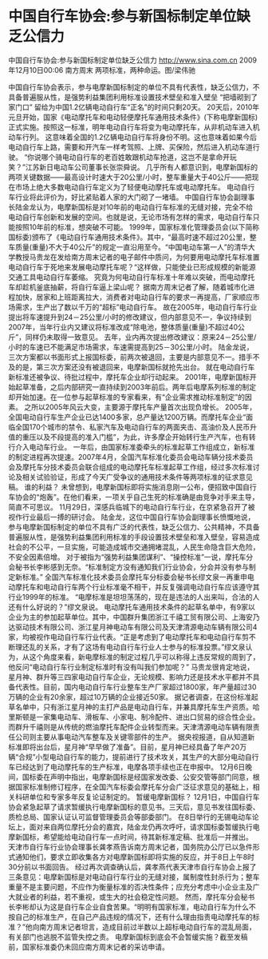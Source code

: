 # 中国自行车协会:参与新国标制定单位缺乏公信力

中国自行车协会:参与新国标制定单位缺乏公信力
http://www.sina.com.cn  2009年12月10日00:06  南方周末
两项标准，两种命运。图/梁伟驰

中国自行车协会表示，参与电摩新国标制定的单位不具有代表性，缺乏公信力，不具备普遍服从性，是强势利益集团利用标准设置技术壁垒和准入壁垒
“把墙砌到了家门口”
留给为中国1.2亿辆电动自行车“正名”的时间只剩20天。
20天后，2010年元旦开始，国家《电动摩托车和电动轻便摩托车通用技术条件》(下称电摩新国标)正式实施。按照这一标准，明年电动自行车将变为电动摩托车，从非机动车进入机动车行列。
这意味着全国的1.2亿辆电动自行车将身份不明。这也意味着如果今后电动自行车上路，需要和开汽车一样考驾照、上牌、买保险，然后进入机动车道行驶。
“你说哪个骑电动自行车的老百姓敢跟机动车抢道，这岂不是拿命开玩笑？”江苏新日电动车公司董事长张崇舜说。
几乎所有人都意识到，电摩新国标的两项关键数据——最高设计时速大于20公里/小时，整车重量大于40公斤——把现在市场上绝大多数电动自行车定义为了轻便电动摩托车或电动摩托车。
电动自行车行业将此评价为，好比紧贴着人家的大门砌了一堵墙。
中国自行车协会副理事长陆金龙认为，电摩新国标是对10年前的电动自行车标准的无缝对接，完全不给电动自行车创新和发展的空间。也就是说，无论市场有怎样的需求，电动自行车只能按照10年前的标准，想突破不可能。
1999年，国家标准化管理委员会(以下简称国标委)颁布了《电动自行车通用技术条件》。其中，“最高时速不超过20公里，整车质量(重量)不大于40公斤”的规定一直沿用至今。“中国电动车第一人”的清华大学教授马贵龙在发给南方周末记者的电子邮件中质问，为何要用电动摩托车标准置电动自行车于死地来发展电动摩托车呢？“这样做，只能使业已形成规模的新能源交通工具电动自行车萎缩。
究竟为何电动自行车标准十年难以突破，而电动摩托车却趁机釜底抽薪，将自行车逼上梁山呢？
据南方周末记者了解，随着城市化进程加快，居家和上班距离拉大，消费者对电动自行车的要求一再提高，厂家顺应市场需求，生产出了数以千万的“超标”电动自行车。
故在2005年，电动自行车行业提出将车速提升到24－25公里/小时的修改建议，但内部意见不一，争议持续到2007年，当年行业内又建议将标准改成“除电池，整体质量(重量)不超过40公斤”，同样仍未取得一致意见。
去年，业内再次提出修改建议：原来24－25公里/小时的车速已不能满足市场需求，车速需提高到25－30公里/小时。
陆金龙说，三次方案都以书面形式上报国标委，前两次被退回，主要是内部意见不一。措手不及的是，第三次方案还没有被退回来，电摩新国标就抢先出台。
就在电动自行车新标准还被争议、待批过程中，摩托车企业却行动起来。
2001年，电摩新国标开始起草准备，之后内部研究一直持续到2003年前后。两年后电摩系列标准的制定却开始加速。在一位参与起草标准的专家看来，有“企业需求推动标准制定”的因素。
之所以2005年风云大变，主要源于摩托车产量首次出现负增长。
2005年，全国电动自行车生产企业已达1400多家，总产量达1200万辆。而摩托车企业“面临全国170个城市的禁令、私家汽车及电动自行车的两面夹击、高油价及人民币升值的重压以及不段提高的准入门槛”，为此，许多摩企开始转行生产汽车，也有转行介入电动车行业。
一年后，由国家标准委牵头的标准起草工作组成立，新标准的制定进程再次提速。2007年4月，全国汽车标准化委员会电动车辆分技术委员会及摩托车分技术委员会联合组成的电动摩托车标准起草工作组，经过多次标准讨论及相关试验验证，形成了今天广受争议的通用技术条件等两项标准的征求意见稿。
谁的利益？
未曾想到，电摩新国标即将实施消息刚一公布，便招致中国自行车协会的“炮轰”。在他们看来，一项关乎自己生死的标准确是由竞争对手来主导，简直不可思议。
11月29日，深感兵临城下的电动自行车行业，在京紧急召开了被视作行业最后一搏的研讨会。
陆金龙，这位中国自行车协会副理事长愤慨地说，参与电摩新国标制定的单位不具有广泛的代表性，缺乏公信力、公共精神，不具备普遍服从性，是强势利益集团利用标准的手段设置技术壁垒和准入壁垒，容易造成社会的不公平，一旦实施，可能造成城市交通拥堵混乱，人民生命隐含巨大危险，不安全因素倍增。
对于被指为“强势利益集团谋利”、“操控标准”一说，摩托车分会秘书长李彬感到无奈。“标准制定方没有通知我们行业协会，分会并没有参与制定新标准。”
全国汽车标准化技术委员会摩托车分标委会秘书长缪文泉一再重申电动摩托车和电动自行车两个行业标准毫不相干，并反复强调电动自行车应该遵守其行业1999年的标准。
“电摩标准是坦坦荡荡的，现在是违法的人出来叫，合法的人还有什么好说的？”缪文泉说。
电动摩托车通用技术条件的起草名单中，有9家以企业为主的参加起草单位。其中，中国群升集团浙江千禧工贸有限公司、上海安乃达驱动技术有限公司、浙江星月神电动车有限公司及天津清源电动车辆有限公司4家，均被视作电动自行车行业代表。“正是考虑到了电动摩托车和电动自行车剪不断理还乱的关系，才有了这场有电动自行车行业人士参与的标准投票。”缪文泉认为，从这个角度来看，新电摩标准的制定过程几乎可以称得上违反常规的周到了，他反问“电动自行车行业制定标准时有没有叫我们参加呢？”
马贵龙很肯定地说，星月神、群升等三四家电动自行车企业，无论规模、影响力还是技术水平都并不具备代表性。目前，国内电动自行车行业整车生产厂家超过1800家，年产量超过30万辆的企业有20余家，超过10万辆的企业接近50家。
据记者调查，在这份标准起草名单中，只有浙江星月神的主打产品是电动自行车，并兼具摩托车生产资质。哈里斯顿是一家集电动车、滑板车、小家电、制冷配件、进出口贸易的综合性企业。而群升千禧则是从传统的燃油摩托车配件企业转型而来。天津清源电动车辆有限责任公司则主要从事电动汽车整车及关键零部件的生产。
据央视报道，自从知道新标准即将出台后，星月神“早早做了准备”。目前，星月神已经具备了年产20万辆“合规”小型电动自行车的能力，提前进行了技术攻关，其生产的大部分电动自行车已经达到了电动摩托车的生产标准，电摩各项手续也正在申报中。
12月6日晚间，国标委在声明中指出，电摩新国标是经国家发改委、公安交管等部门同意，根据国家标准制修订程序，在全国汽车标委会摩托车分会广泛征求意见的基础上，相关科研单位和专家多年反复论证制定的。
暂缓电摩新国标？
12月1日，中国自行车协会紧急起草了请求暂缓执行电摩新国标的意见书。三天后，意见书发往国标委、质检总局、国家认证认可监督管理委员会等部委部门。
在8日举行的无锡电动车论坛上，面对来自两位摩托分会的嘉宾，陆金龙仍再次呼吁，请求国标委暂缓执行电摩新国标，希望能给电动自行车一点时间，待其新标准定稿、批准后一并推出。
天津市自行车行业协会理事长龚孝燕告诉南方周末记者，国务院办公厅已以急件形式通知他们，要求立即收集各方对电摩新国标即将实施的反应，并于8日上午8时30分前以书面回告。
经过再次调查确认后，龚孝燕代表天津市自行车协会上报了三条意见：电摩新国标是对电动自行车行业的无缝对接，属制度性封杀行为；整车重量不是主要问题，不应作为衡量标准的否决性条件；应充分考虑中小企业主及广大就业者的利益，若不重视，或生大的社会稳定性问题。
然而，摩托车分会秘书长李彬却认为这是自行车企业自食苦果。“明明有国家标准，电动自行车为什么不按自己的标准生产，在自己产品违规的情况下，还有什么理由指责电动摩托车的标准？”他向南方周末记者坦言，造成目前过半数以上超标电动自行车的混乱局面，有关部门也逃脱不监管失控之责。
电摩新国标到底会不会暂缓实施？截至发稿前，国家标准委仍未回应南方周末记者的采访申请。

